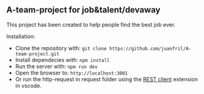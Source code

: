 ## A-team-project for job&talent/devaway

This project has been created to help people find the best job ever.

Installation:

- Clone the repository with:
  `git clone https://github.com/juanfril/A-team-project.git`
- Install dependecies with:
  `npm install`
- Run the server with: `npm run dev`
- Open the browser to: `http://localhost:3001`
- Or run the http-request in request folder using the [REST client](https://marketplace.visualstudio.com/items?itemName=humao.rest-client) extension in vscode.

